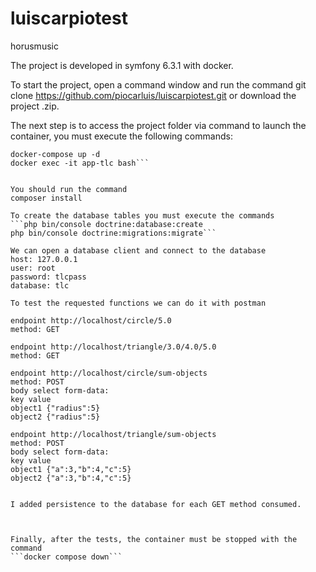 # luiscarpiotest
horusmusic

The project is developed in symfony 6.3.1 with docker.

To start the project, open a command window and run the command git clone https://github.com/piocarluis/luiscarpiotest.git or download the project .zip.

The next step is to access the project folder via command to launch the container, you must execute the following commands:

```docker-compose build
docker-compose up -d
docker exec -it app-tlc bash```


You should run the command
composer install

To create the database tables you must execute the commands
```php bin/console doctrine:database:create
php bin/console doctrine:migrations:migrate```

We can open a database client and connect to the database
host: 127.0.0.1
user: root
password: tlcpass
database: tlc

To test the requested functions we can do it with postman

endpoint http://localhost/circle/5.0
method: GET

endpoint http://localhost/triangle/3.0/4.0/5.0
method: GET

endpoint http://localhost/circle/sum-objects
method: POST
body select form-data:
key value
object1 {"radius":5}
object2 {"radius":5}

endpoint http://localhost/triangle/sum-objects
method: POST
body select form-data:
key value
object1 {"a":3,"b":4,"c":5}
object2 {"a":3,"b":4,"c":5}


I added persistence to the database for each GET method consumed.



Finally, after the tests, the container must be stopped with the command
```docker compose down```
